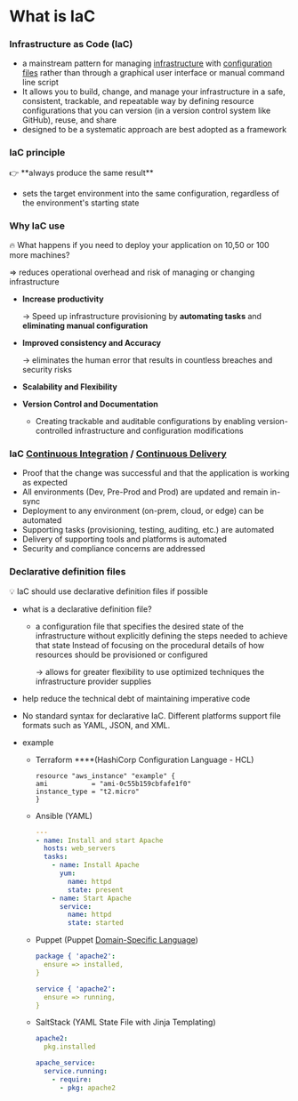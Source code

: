 # What is IaC

### Infrastructure as Code (IaC)

- a mainstream pattern for managing [infrastructure](Glossary%20af29591a425e40ed88168e70e015ec89.md) with [configuration files](Glossary%20af29591a425e40ed88168e70e015ec89.md) rather than through a graphical user interface or manual command line script
- It allows you to build, change, and manage your infrastructure in a safe, consistent, trackable, and repeatable way by defining resource configurations that you can version (in a version control system like GitHub), reuse, and share
- designed to be a systematic approach are best adopted as a framework

### IaC principle

<aside>
👉 **always produce the same result**

</aside>

- sets the target environment into the same configuration, regardless of the environment's starting state

### Why IaC use

<aside>
🔥 What happens if you need to deploy your application on 10,50 or 100 more machines?

</aside>

⇒ reduces operational overhead and risk of managing or changing infrastructure

- **Increase productivity**
    
    → Speed up infrastructure provisioning by **automating tasks** and **eliminating manual configuration**
    
- **Improved consistency and Accuracy**
    
    → eliminates the human error that results in countless breaches and security risks 
    
- **Scalability and Flexibility**
- **Version Control and Documentation**
    - Creating trackable and auditable configurations by enabling version-controlled infrastructure and configuration modifications

### IaC [Continuous Integration](Glossary%20af29591a425e40ed88168e70e015ec89.md) / [Continuous Delivery](Glossary%20af29591a425e40ed88168e70e015ec89.md)

- Proof that the change was successful and that the application is working as expected
- All environments (Dev, Pre-Prod and Prod) are updated and remain in-sync
- Deployment to any environment (on-prem, cloud, or edge) can be automated
- Supporting tasks (provisioning, testing, auditing, etc.) are automated
- Delivery of supporting tools and platforms is automated
- Security and compliance concerns are addressed

### **Declarative definition files**

<aside>
💡 IaC should use declarative definition files if possible

</aside>

- what is a declarative definition file?
    - a configuration file that specifies the desired state of the infrastructure without explicitly defining the steps needed to achieve that state Instead of focusing on the procedural details of how resources should be provisioned or configured
        
        → allows for greater flexibility to use optimized techniques the infrastructure provider supplies
        
- help reduce the technical debt of maintaining imperative code
- No standard syntax for declarative IaC. Different platforms support file formats such as YAML, JSON, and XML.
- example
    - Terraform ****(HashiCorp Configuration Language - HCL)
        
        ```
        resource "aws_instance" "example" {
        ami           = "ami-0c55b159cbfafe1f0"
        instance_type = "t2.micro"
        }
        ```
        
    - Ansible (YAML)
        
        ```yaml
        ---
        - name: Install and start Apache
          hosts: web_servers
          tasks:
            - name: Install Apache
              yum:
                name: httpd
                state: present
            - name: Start Apache
              service:
                name: httpd
                state: started
        ```
        
    - Puppet (Puppet [Domain-Specific Language](Glossary%20af29591a425e40ed88168e70e015ec89.md))
        
        ```yaml
        package { 'apache2':
          ensure => installed,
        }
        
        service { 'apache2':
          ensure => running,
        }
        ```
        
    - SaltStack (YAML State File with Jinja Templating)
        
        ```yaml
        apache2:
          pkg.installed
        
        apache_service:
          service.running:
            - require:
              - pkg: apache2
        ```
